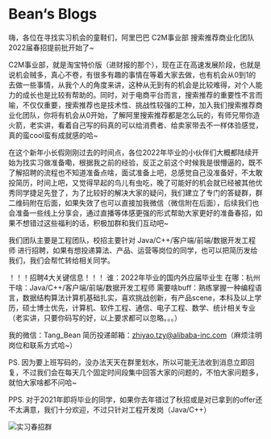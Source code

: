 # Bean‘s Blogs

嗨，各位在寻找实习机会的童鞋们，阿里巴巴 C2M事业部 搜索推荐商业化团队 2022届春招提前批开始了~

C2M事业部，就是淘宝特价版（进财报的那个），现在正在高速发展阶段，也就是说机会贼多，真心不卷，有很多有趣的事情在等着大家去做，也有机会从0到1的去做一些事情，从我个人的角度来讲，这种从无到有的机会是比较难得，对个人能力的成长也是比较有帮助的。同时，对于电商平台而言，搜索推荐的重要性不言而喻，不仅仅重要，搜索推荐也是技术性、挑战性较强的工种，加入我们搜索推荐商业化团队，你将有机会从0开始，了解阿里搜索推荐都是怎么玩的，有师兄带你造火箭，老实讲，看着自己写的码真的可以给消费者、给卖家带去不一样体验感觉，真的蛮cool蛮有成就感的哈~

在这个新年小长假刚刚过去的时间点，各位2022年毕业的小伙伴们大概都陆续开始为找实习做准备嘞，根据我之前的经验，反正之前这个时候我是很懵逼的，既不了解招聘的流程也不知道准备点啥，面试准备上吧，总感觉自己没准备好，不太敢投简历，时间上吧，又觉得早起的鸟儿有虫吃，晚了可能好的机会就已经被其他优秀同学捷足先登了，为了比较好的解决大家的疑问，我们建立了专门的答疑群，群二维码附在后面，如果失效了也可以直接加我微信（微信附在后面），后续我们也会准备一些线上分享会，通过直播等体感更强的形式帮助大家更好的准备春招，如果不想错过这些福利的话，积极加群和我们互动吧~

我们团队主要是工程团队，校招主要针对 Java/C++/客户端/前端/数据开发工程师 进行招聘，如果有想投递算法、产品、运营等岗位的同学，也可以把简历发给我们，我们会帮忙转给相关同学。

！！！招聘4大关键信息！！！
谁：2022年毕业的国内外应届毕业生
在哪：杭州
干啥：Java/C++/客户端/前端/数据开发工程师
需要啥buff：熟练掌握一种编程语言，数据结构算法计算机基础扎实，喜欢挑战创新，有产品scene，本科及以上学历，硕士博士优先，计算机、软件工程、通信、电子工程、数学、统计相关专业（老实讲，只要你码写的好，以上要求都可以忽略。。。）


我的微信：Tang_Bean
简历投递邮箱：zhiyao.tzy@alibaba-inc.com（麻烦注明岗位和联系方式哈~）

PS. 因为要上班写码的，没办法天天在群里划水，所以可能无法收到消息立即回复，不过我们会在每天几个固定时间段集中回答大家的问题的，不怕大家问题多，就怕大家啥都不问哈~

PPS. 对于2021年即将毕业的同学，如果你去年错过了秋招或是对已拿到的offer还不太满意，我们十分欢迎，不过只针对工程开发岗（Java/C++）

![实习春招群](https://imgchr.com/i/y7QMad)

